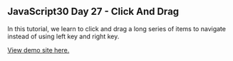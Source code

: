 ## JavaScript30 Day 27 - Click And Drag

In this tutorial, we learn to click and drag a long series of items to navigate instead of using left key and right key.

[View demo site here.](https://webdevtuts.github.io/javascript30_27/)
